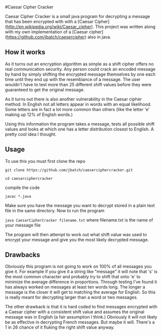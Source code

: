 #Caesar Cipher Cracker

Caesar Cipher Cracker is a small java program for decrypting a message that
has been encrypted with with a [Caesar Cipher]
(http://en.wikipedia.org/wiki/Caesar_cipher).
This project was written along with my own implementation of a [Caesar cipher]
(https://github.com/jbatch/caesercipher)
also in java.

## How it works
As it turns out an encryption algorithm as simple as a shift cipher offers no
real communication security. Any person could crack an encoded message by hand
by simply shifting the encrypted message themselves by one each time until
they end up with the resemblance of a message. The user wouldn't have to test 
more than 25 different shift values before they were guaranteed to get the
original message.

As it turns out there is also another vulnerability in the Caesar cipher
method. In English not all letters appear in words with an equal likelihood.
Some letters are in fact a lot more common than others (like the letter 'e'
making up 12% of English words.)

Using this information the program takes a message, tests all possible
shift values and looks at which one has a letter distribution closest to
English. A pretty cool idea I thought.

## Usage
To use this you must first clone the repo

`git clone https://github.com/jbatch/caeserciphercracker.git`

`cd caesarciphercracker`

compile the code

`javac *.java`

Make sure you have the message you want to decrypt stored in a plain text file
in the same directory. Now to run the program

`java CaesarCipherCracker filename.txt` where filename.txt is the name of your
message file

The program will then attempt to work out what shift value was used to
encrypt your message and give you the most likely decrypted message.

## Drawbacks
Obviously this program is not going to work on 100% of all messages you give
it. For example if you give it a string like "message" it will note that 's'
is the most common character and probably try to shift that onto 'e' to
minimize the average difference in proportions. Through testing I've found it 
has always worked on messages at least ten words long. The longer a message
is the closer it will get to matching the average for English. So this is
really meant for decrypting larger than a word or two messages.

The other drawback is that it is hard coded to find messages encrypted with a
Caesar cipher with a consistent shift value and assumes the original message
was in English (a fair assumption I think.) Obviously it will not likely be as
effective in decrypting French messages. But maybe it will. There's a 1 in 26
chance of it fluking the right shift value anyway.
